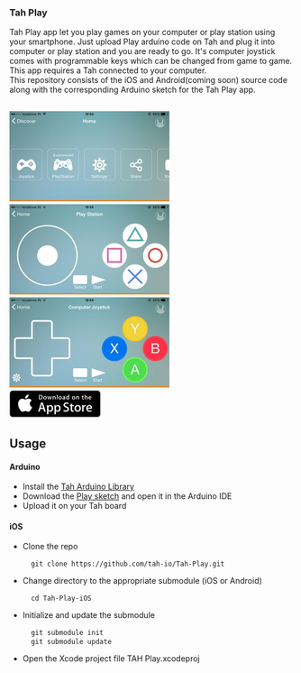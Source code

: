 ### Tah Play
Tah Play app let you play games on your computer or play station using your smartphone. Just upload Play arduino code on Tah and plug it into computer or play station and you are ready to go. It's computer joystick comes with programmable keys which can be changed from game to game.
This app requires a Tah connected to your computer.   
This repository consists of the iOS and Android(coming soon) source code along with the corresponding Arduino sketch for the Tah Play app.  

![Menu](media/Menu.jpg) ![3](media/PS.jpg) ![6](media/ComputerJoystick.jpg)  
<a href="https://itunes.apple.com/us/app/tah-play/id945578953?mt=8"><img src="media/TahAppStore.jpg"></img></a>
---

## Usage

#### Arduino
* Install the [Tah Arduino Library](https://github.com/tah-io/Tah_Arduino_Library#installing)
* Download the [Play sketch](https://raw.githubusercontent.com/tah-io/Tah-Play/master/Play/Play.ino)
and open it in the Arduino IDE
* Upload it on your Tah board

#### iOS
* Clone the repo

		git clone https://github.com/tah-io/Tah-Play.git

* Change directory to the appropriate submodule (iOS or Android)

		cd Tah-Play-iOS

* Initialize and update the submodule

		git submodule init
		git submodule update
* Open the Xcode project file TAH Play.xcodeproj 
